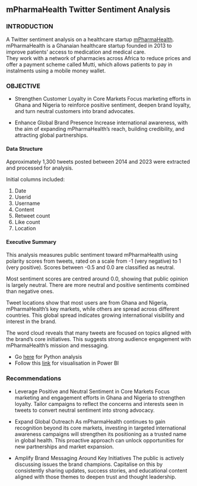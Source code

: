 ## mPharmaHealth Twitter Sentiment Analysis

### INTRODUCTION

A Twitter sentiment analysis on a healthcare startup [mPharmaHealth](https://mpharma.com/).                                                                   
mPharmaHealth is a Ghanaian healthcare startup founded in 2013 to improve patients’ access to medication and medical care.                                          
They work with a network of pharmacies across Africa to reduce prices and offer a payment scheme called Mutti, which allows patients to pay in instalments using a mobile money wallet.

### OBJECTIVE
- Strengthen Customer Loyalty in Core Markets
Focus marketing efforts in Ghana and Nigeria to reinforce positive sentiment, deepen brand loyalty, and turn neutral customers into brand advocates.

- Enhance Global Brand Presence
Increase international awareness, with the aim of expanding mPharmaHealth’s reach, building credibility, and attracting global partnerships.


#### Data Structure
Approximately 1,300 tweets posted between 2014 and 2023 were extracted and processed for analysis.

Initial columns included:
1. Date 
2. Userid
3. Username
4. Content
5. Retweet count
6. Like count
7. Location

#### Executive Summary
This analysis measures public sentiment toward mPharmaHealth using polarity scores from tweets, rated on a scale from -1 (very negative) to 1 (very positive). Scores between -0.5 and 0.0 are classified as neutral.

Most sentiment scores are centred around 0.0, showing that public opinion is largely neutral. There are more neutral and positive sentiments combined than negative ones.

Tweet locations show that most users are from Ghana and Nigeria, mPharmaHealth’s key markets, while others are spread across different countries. This global spread indicates growing international visibility and interest in the brand.

The word cloud reveals that many tweets are focused on topics aligned with the brand’s core initiatives. This suggests strong audience engagement with mPharmaHealth’s mission and messaging.


- Go [here](https://github.com/TheDataCode/mPharmaHealth-Sentiment-Analysis/blob/main/mpharma_sentiment_analysis.ipynb) for Python analysis
- Follow this [link](https://www.novypro.com/create_project/mpharma-analysis) for visualisation in Power BI


### Recommendations
- Leverage Positive and Neutral Sentiment in Core Markets
Focus marketing and engagement efforts in Ghana and Nigeria to strengthen loyalty. Tailor campaigns to reflect the concerns and interests seen in tweets to convert neutral sentiment into strong advocacy.

- Expand Global Outreach
As mPharmaHealth continues to gain recognition beyond its core markets, investing in targeted international awareness campaigns will strengthen its positioning as a trusted name in global health. This proactive approach can unlock opportunities for new partnerships and market expansion.

- Amplify Brand Messaging Around Key Initiatives
The public is actively discussing issues the brand champions. Capitalise on this by consistently sharing updates, success stories, and educational content aligned with those themes to deepen trust and thought leadership.



                 

